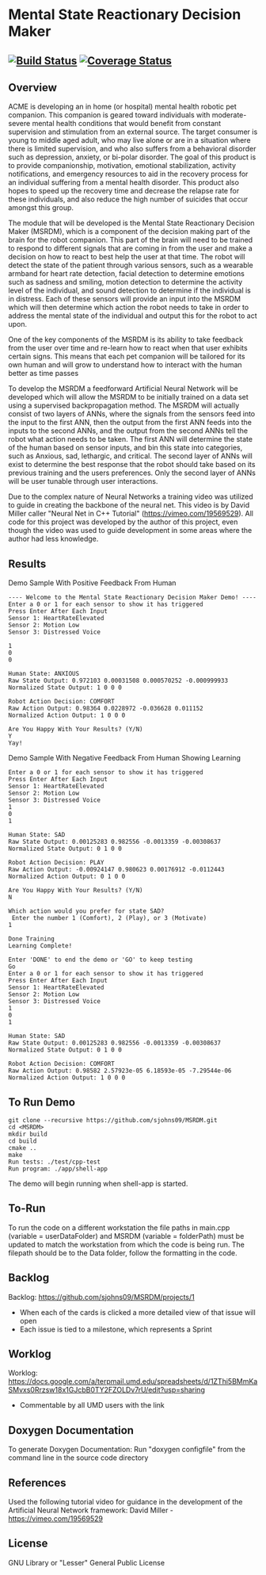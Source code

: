 # Mental State Reactionary Decision Maker
[![Build Status](https://travis-ci.org/sjohns09/MSRDM.svg?branch=master)](https://travis-ci.org/sjohns09/MSRDM)
[![Coverage Status](https://coveralls.io/repos/github/sjohns09/MSRDM/badge.svg?branch=master)](https://coveralls.io/github/sjohns09/MSRDM?branch=master)
---

## Overview

ACME is developing an in home (or hospital) mental health robotic pet companion. This
companion is geared toward individuals with moderate-severe mental health conditions that would
benefit from constant supervision and stimulation from an external source. The target consumer is
young to middle aged adult, who may live alone or are in a situation where there is limited supervision,
and who also suffers from a behavioral disorder such as depression, anxiety, or bi-polar disorder. The
goal of this product is to provide companionship, motivation, emotional stabilization, activity
notifications, and emergency resources to aid in the recovery process for an individual suffering from a
mental health disorder. This product also hopes to speed up the recovery time and decrease the relapse
rate for these individuals, and also reduce the high number of suicides that occur amongst this group.

The module that will be developed is the Mental State Reactionary Decision Maker (MSRDM),
which is a component of the decision making part of the brain for the robot companion. This part of the
brain will need to be trained to respond to different signals that are coming in from the user and make a
decision on how to react to best help the user at that time. The robot will detect the state of the patient
through various sensors, such as a wearable armband for heart rate detection, facial detection to
determine emotions such as sadness and smiling, motion detection to determine the activity level of the
individual, and sound detection to determine if the individual is in distress. Each of these sensors will
provide an input into the MSRDM which will then determine which action the robot needs to take in
order to address the mental state of the individual and output this for the robot to act upon.

One of the key components of the MSRDM is its ability to take feedback from the user over
time and re-learn how to react when that user exhibits certain signs. This means that each pet
companion will be tailored for its own human and will grow to understand how to interact with the
human better as time passes

To develop the MSRDM a feedforward Artificial Neural Network will be developed which will
allow the MSRDM to be initially trained on a data set using a supervised backpropagation method. The
MSRDM will actually consist of two layers of ANNs, where the signals from the sensors feed into the
input to the first ANN, then the output from the first ANN feeds into the inputs to the second ANNs, and
the output from the second ANNs tell the robot what action needs to be taken. The first ANN will
determine the state of the human based on sensor inputs, and bin this state into categories, such as
Anxious, sad, lethargic, and critical. The second layer of ANNs will exist to determine the best
response that the robot should take based on its previous training and the users preferences. Only the
second layer of ANNs will be user tunable through user interactions.

Due to the complex nature of Neural Networks a training video was utilized to guide in creating the backbone of the neural net. This video is by David Miller caller "Neural Net in C++ Tutorial" (https://vimeo.com/19569529). All code for this project was developed by the author of this project, even though the video was used to guide development in some areas where the author had less knowledge.

## Results
Demo Sample With Positive Feedback From Human
```
---- Welcome to the Mental State Reactionary Decision Maker Demo! ----
Enter a 0 or 1 for each sensor to show it has triggered
Press Enter After Each Input
Sensor 1: HeartRateElevated
Sensor 2: Motion Low
Sensor 3: Distressed Voice

1
0
0

Human State: ANXIOUS
Raw State Output: 0.972103 0.00031508 0.000570252 -0.000999933 
Normalized State Output: 1 0 0 0 

Robot Action Decision: COMFORT
Raw Action Output: 0.98364 0.0228972 -0.036628 0.011152 
Normalized Action Output: 1 0 0 0 

Are You Happy With Your Results? (Y/N)
Y
Yay!
```
Demo Sample With Negative Feedback From Human Showing Learning
```
Enter a 0 or 1 for each sensor to show it has triggered
Press Enter After Each Input
Sensor 1: HeartRateElevated
Sensor 2: Motion Low
Sensor 3: Distressed Voice
1
0
1

Human State: SAD
Raw State Output: 0.00125283 0.982556 -0.0013359 -0.00308637 
Normalized State Output: 0 1 0 0 

Robot Action Decision: PLAY
Raw Action Output: -0.00924147 0.980623 0.00176912 -0.0112443 
Normalized Action Output: 0 1 0 0 

Are You Happy With Your Results? (Y/N)
N

Which action would you prefer for state SAD?
 Enter the number 1 (Comfort), 2 (Play), or 3 (Motivate)
1

Done Training
Learning Complete!

Enter 'DONE' to end the demo or 'GO' to keep testing
Go
Enter a 0 or 1 for each sensor to show it has triggered
Press Enter After Each Input
Sensor 1: HeartRateElevated
Sensor 2: Motion Low
Sensor 3: Distressed Voice
1
0
1

Human State: SAD
Raw State Output: 0.00125283 0.982556 -0.0013359 -0.00308637 
Normalized State Output: 0 1 0 0 

Robot Action Decision: COMFORT
Raw Action Output: 0.98582 2.57923e-05 6.18593e-05 -7.29544e-06 
Normalized Action Output: 1 0 0 0 
```

## To Run Demo
```
git clone --recursive https://github.com/sjohns09/MSRDM.git
cd <MSRDM>
mkdir build
cd build
cmake ..
make
Run tests: ./test/cpp-test
Run program: ./app/shell-app
```
The demo will begin running when shell-app is started.

## To-Run
To run the code on a different workstation the file paths in main.cpp (variable = userDataFolder)
and MSRDM (variable = folderPath) must be updated to match the workstation from which the code is being run. The filepath should be to the Data folder, follow the formatting in the code.

## Backlog

Backlog: https://github.com/sjohns09/MSRDM/projects/1
- When each of the cards is clicked a more detailed view of that issue will open
- Each issue is tied to a milestone, which represents a Sprint

## Worklog

Worklog: https://docs.google.com/a/terpmail.umd.edu/spreadsheets/d/1ZThi5BMmKaSMvxs0Rrzsw18x1GJcbB0TY2FZOLDv7rU/edit?usp=sharing
- Commentable by all UMD users with the link

## Doxygen Documentation
To generate Doxygen Documentation:
Run "doxygen configfile" from the command line in the source code directory 

## References

Used the following tutorial video for guidance in the development of the Artificial Neural Network framework:
David Miller - https://vimeo.com/19569529

## License

GNU Library or "Lesser" General Public License
